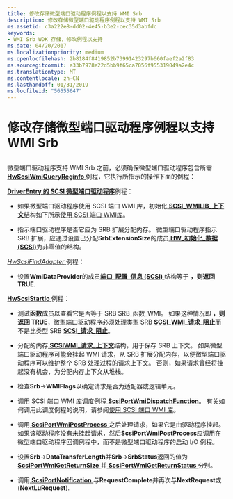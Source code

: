 ```yaml
---
title: 修改存储微型端口驱动程序例程以支持 WMI Srb
description: 修改存储微型端口驱动程序例程以支持 WMI Srb
ms.assetid: c3a222e8-dd02-4e45-b3e2-cec35d3abfdc
keywords:
- WMI Srb WDK 存储，修改例程以支持
ms.date: 04/20/2017
ms.localizationpriority: medium
ms.openlocfilehash: 2b8184f8419852b73991423297b660faef2a2f83
ms.sourcegitcommit: a33b7978e22d5bb9f65ca7056f955319049a2e4c
ms.translationtype: MT
ms.contentlocale: zh-CN
ms.lasthandoff: 01/31/2019
ms.locfileid: "56555647"
---
```

# <a name="modifying-storage-miniport-driver-routines-to-support-wmi-srbs"></a>修改存储微型端口驱动程序例程以支持 WMI Srb


## <span id="ddk_modifying_storage_miniport_driver_routines_to_support_wmi_srbs_kg"></span><span id="DDK_MODIFYING_STORAGE_MINIPORT_DRIVER_ROUTINES_TO_SUPPORT_WMI_SRBS_KG"></span>


微型端口驱动程序支持 WMI Srb 之前，必须确保微型端口驱动程序包含所需[ **HwScsiWmiQueryReginfo** ](https://msdn.microsoft.com/library/windows/hardware/ff557344)例程，它执行所指示的操作下面的例程：

[ **DriverEntry 的 SCSI 微型端口驱动程序**](https://msdn.microsoft.com/library/windows/hardware/ff552654)例程：

-   如果微型端口驱动程序使用 SCSI 端口 WMI 库，初始化[ **SCSI\_WMILIB\_上下文**](https://msdn.microsoft.com/library/windows/hardware/ff565395)结构如下所示[使用 SCSI 端口 WMI库](using-the-scsi-port-wmi-library.md)。

-   指示端口驱动程序是否它应为 SRB 扩展分配内存。 微型端口驱动程序指示 SRB 扩展，应通过设置已分配**SrbExtensionSize**的成员[ **HW\_初始化\_数据 (SCSI)**](https://msdn.microsoft.com/library/windows/hardware/ff557456)为非零值的结构。

[ *HwScsiFindAdapter* ](https://msdn.microsoft.com/library/windows/hardware/ff557300)例程：

-   设置**WmiDataProvider**的成员[**端口\_配置\_信息 (SCSI)** ](https://msdn.microsoft.com/library/windows/hardware/ff563900)结构等于 **，则返回 TRUE**.

[ **HwScsiStartIo** ](https://msdn.microsoft.com/library/windows/hardware/ff557323)例程：

-   测试**函数**成员以查看它是否等于 SRB SRB\_函数\_WMI。 如果这种情况即 **，则返回 TRUE**，微型端口驱动程序必须处理类型 SRB [ **SCSI\_WMI\_请求\_阻止**](https://msdn.microsoft.com/library/windows/hardware/ff565397)而不是比类型 SRB [ **SCSI\_请求\_阻止**](https://msdn.microsoft.com/library/windows/hardware/ff565393)。

-   分配的内存[ **SCSIWMI\_请求\_上下文**](https://msdn.microsoft.com/library/windows/hardware/ff564946)结构，用于保存 SRB 上下文。 如果微型端口驱动程序可能会挂起 WMI 请求，从 SRB 扩展分配内存，以便微型端口驱动程序可以维护整个 SRB 处理过程的请求上下文。 否则，如果请求曾经将挂起没有机会，为分配内存上下文从堆栈。

-   检查**Srb**-&gt;**WMIFlags**以确定请求是否为适配器或逻辑单元。

-   调用 SCSI 端口 WMI 库调度例程[ **ScsiPortWmiDispatchFunction**](https://msdn.microsoft.com/library/windows/hardware/ff564766)。 有关如何调用此调度例程的说明，请参阅[使用 SCSI 端口 WMI 库](using-the-scsi-port-wmi-library.md)。

-   调用[ **ScsiPortWmiPostProcess** ](https://msdn.microsoft.com/library/windows/hardware/ff564796)之后处理请求，如果它是由驱动程序挂起。 如果该驱动程序没有未挂起请求，然后**ScsiPortWmiPostProcess**应调用在微型端口驱动程序回调例程中，而不是微型端口驱动程序的启动 I/O 例程。

-   设置**Srb**-&gt;**DataTransferLength**并**Srb**-&gt;**SrbStatus**返回的值为[ **ScsiPortWmiGetReturnSize** ](https://msdn.microsoft.com/library/windows/hardware/ff564789)并[ **ScsiPortWmiGetReturnStatus** ](https://msdn.microsoft.com/library/windows/hardware/ff564791)分别。

-   调用[ **ScsiPortNotification** ](https://msdn.microsoft.com/library/windows/hardware/ff564657)与**RequestComplete**并再次与**NextRequest**或 (**NextLuRequest**).

 

 




